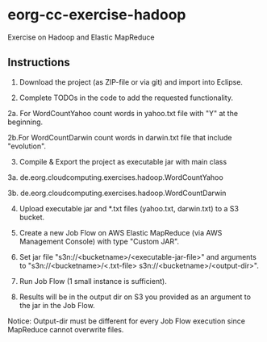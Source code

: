 eorg-cc-exercise-hadoop
=======================

Exercise on Hadoop and Elastic MapReduce

Instructions
------------

1. Download the project (as ZIP-file or via git) and import into Eclipse.

2. Complete TODOs in the code to add the requested functionality.

  2a. For WordCountYahoo count words in yahoo.txt file with "Y" at the beginning. 

  2b.For WordCountDarwin count words in darwin.txt file that include "evolution".

3. Compile & Export the project as executable jar with main class
  
  3a. de.eorg.cloudcomputing.exercises.hadoop.WordCountYahoo
  
  3b. de.eorg.cloudcomputing.exercises.hadoop.WordCountDarwin

4. Upload executable jar and *.txt files (yahoo.txt, darwin.txt) to a S3 bucket.

5. Create a new Job Flow on AWS Elastic MapReduce (via AWS Management Console) with type "Custom JAR".

6. Set jar file "s3n://\<bucketname\>/\<executable-jar-file\>" and arguments to "s3n://\<bucketname\>/\<.txt-file\> s3n://\<bucketname\>/\<output-dir\>".

7. Run Job Flow (1 small instance is sufficient).

8. Results will be in the output dir on S3 you provided as an argument to the jar in the Job Flow.

Notice: Output-dir must be different for every Job Flow execution since MapReduce cannot overwrite files.